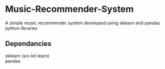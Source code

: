 # Music-Recommender-System
A simple music recommender system developed using sklearn and pandas python libraries

## Dependancies
sklearn (sci-kit learn)  
pandas
